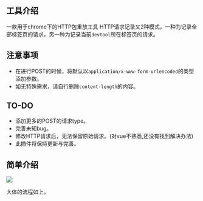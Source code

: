 ## 工具介绍
一款用于chrome下的HTTP包重放工具
HTTP请求记录又2种模式，一种为记录全部标签页的请求，另一种为记录当前`devtool`所在标签页的请求。


## 注意事项
- 在进行POST的时候，将默认以`application/x-www-form-urlencoded`的类型添加参数。
- 如无特殊需求，请自行删除`content-length`的内容。

## TO-DO

- 添加更多的POST的请求type。
- 完善未知bug。
- 修改HTTP请求后，无法保留原始请求。(对vue不熟悉,还没有找到解决办法)
- 此插件将保持更新与完善。



## 简单介绍

![](https://ws1.sinaimg.cn/large/007BTj79gy1g3xk7up846j30v90ik75q.jpg)

大体的流程如上。


